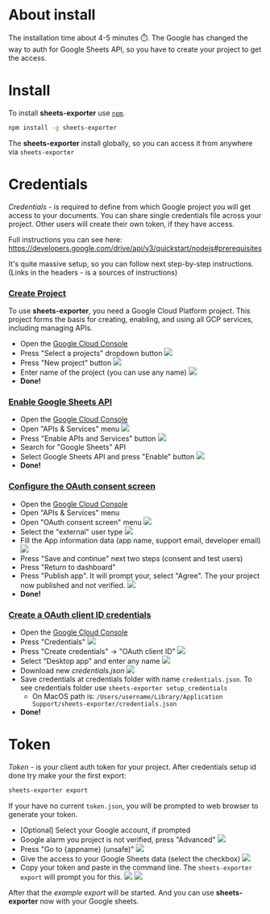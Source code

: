 # About install
The installation time about 4-5 minutes ⏱️. The Google has changed the way to auth for Google Sheets API, so you have to create your project to get the access.

# Install
To install **sheets-exporter** use [`npm`](https://docs.npmjs.com/).
```bash
npm install -g sheets-exporter
```
The **sheets-exporter** install globally, so you can access it from anywhere via `sheets-exporter`

# Credentials
*Credentials* - is required to define from which Google project you will get access to your documents. You can share single credentials file across your project. Other users will create their own token, if they have access.

Full instructions you can see here: https://developers.google.com/drive/api/v3/quickstart/nodejs#prerequisites

It's quite massive setup, so you can follow next step-by-step instructions. (Links in the headers - is a sources of instructions)

### [Create Project](https://developers.google.com/workspace/guides/create-project#create_a_new_google_cloud_platform_gcp_project)
To use **sheets-exporter**, you need a Google Cloud Platform project. This project forms the basis for creating, enabling, and using all GCP services, including managing APIs.

- Open the  [Google Cloud Console](https://console.cloud.google.com/)
- Press "Select a projects" dropdown button
![](create-project-step-1.png)
- Press "New project" button
![](create-project-step-2.png)
- Enter name of the project (you can use any name)
![](create-project-step-3.png)
- **Done!**

### [Enable Google Sheets API](https://developers.google.com/workspace/guides/create-project#enable-api)
- Open the  [Google Cloud Console](https://console.cloud.google.com/)
- Open "APIs & Services" menu
![](enable-api-step-1.png)
- Press "Enable APIs and Services" button
![](enable-api-step-2.png)
- Search for "Google Sheets" API
- Select Google Sheets API and press "Enable" button
![](enable-api-step-3.png)
- **Done!**

### [Configure the OAuth consent screen](https://developers.google.com/workspace/guides/create-credentials#configure_the_oauth_consent_screen)
- Open the  [Google Cloud Console](https://console.cloud.google.com/)
- Open "APIs & Services" menu
- Open "OAuth consent screen" menu 
![](oauth-consent-step-1.png)
- Select the "external" user type
![](oauth-consent-step-2.png)
- Fill the App information data (app name, support email, developer email)
![](oauth-consent-step-3.png)
- Press "Save and continue" next two steps (consent and test users)
- Press "Return to dashboard"
- Press "Publish app". It will prompt your, select "Agree". The your project now published and not verified.
![](oauth-consent-step-4.png)
- **Done!**

### [Create a OAuth client ID credentials](https://developers.google.com/workspace/guides/create-credentials#desktop)
- Open the  [Google Cloud Console](https://console.cloud.google.com/)
- Press "Credentials"
![](credentials-step-1.png)
- Press "Create credentials" -> "OAuth client ID"
![](credentials-step-2.png)
- Select "Desktop app" and enter any name
![](credentials-step-3.png)
- Download new *credentials.json*
![](credentials-step-4.png)
- Save credentials at credentials folder with name `credentials.json`. To see credentials folder use `sheets-exporter setup_credentials`
	- On MacOS path is: `/Users/username/Library/Application Support/sheets-exporter/credentials.json`
- **Done!**


# Token
*Token* - is your client auth token for your project. After credentials setup id done try make your the first export:
```bash
sheets-exporter export
```

If your have no current `token.json`, you will be prompted to web browser to generate your token.
- [Optional] Select your Google account, if prompted
- Google alarm you project is not verified, press "Advanced"
![](token-step-1.png)
- Press "Go to {appname} (unsafe)"
![](token-step-2.png)
- Give the access to your Google Sheets data (select the checkbox)
![](token-step-3.png)
- Copy your token and paste in the command line. The `sheets-exporter export` will prompt you for this.
![](token-step-4.png)
![](token-step-5.png)

After that the _example export_ will be started. And you can use **sheets-exporter** now with your Google sheets.


